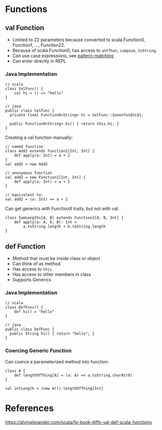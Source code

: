 # Functions

## val Function
* Limited to 22 parameters because converted to scala.Function0, Function1, ..., Function22.
* Because of scala.Function0, has access to `antThen`, `compose`, `toString`.
* Can use case expressions, see [pattern-matching](./pattern-match.md)
* Can enter directly in REPL

### Java Implementation
```
// scala
class ValFunc() {
    val hi = () => "hello"
}

// java
public class ValFunc {
  private final Function0<String> hi = ValFunc::$anonfun$hi$1;
  
  public Function0<String> hi() { return this.hi; }
}
```

Creating a val function manually:
```
// named function
class Add2 extends Function1[Int, Int] {
    def apply(a: Int) = a + 2
}
val add2 = new Add2

// anonymous function
val add2 = new Function1[Int, Int] {
    def apply(a: Int) = a + 2
}

// equivalent to:
val add2 = (a: Int) => a + 2
```

Can get generics with FunctionX traits, but not with val:
```
class SumLengths[A, B] extends Function2[A, B, Int] {
    def apply(a: A, b: B): Int = 
        a.toString.length + b.toString.length
}
```

## def Function
* Method that must be inside class or object
* Can think of as method
* Has access to `this`
* Has access to other members in class
* Supports Generics


### Java Implementation
```
// scala
class DefFunc() {
    def hi() = "hello"
}

// java
public class DefFunc {
  public String hi() { return "hello"; }
}
```

### Coercing Generic Function
Can coerce a parameterized method into function:
```
class A {
    def lengthOfThing[A] = (a: A) => a.toString.charAt(0)
}

val intLength = (new A()).lengthOfThing[Int]
```

# References
https://alvinalexander.com/scala/fp-book-diffs-val-def-scala-functions
